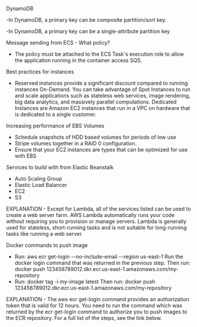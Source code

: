 DynamoDB

-In DynamoDB, a primary key can be composite partition/sort key.

-In DynamoDB, a primary key can be a single-attribute partition key

Message sending from ECS - What policy?
   - The policy must be attached to the ECS Task's execution role to allow the application running in the container access SQS.

Best practices for instances
   - Reserved instances provide a significant discount compared to running instances On-Demand. You can take advantage of Spot Instances 
    to run and scale applications such as stateless web services, image rendering, big data analytics, 
    and massively parallel computations. Dedicated Instances are Amazon EC2 instances that run in a VPC on hardware that is dedicated to a single customer.

Increasing performance of EBS Volumes
   - Schedule snapshots of HDD based volumes for periods of low use
   - Stripe volumes together in a RAID 0 configuration.
   - Ensure that your EC2 instances are types that can be optimized for use with EBS

Services to build with from Elastic Beanstalk
   - Auto Scaling Group
   - Elastic Load Balancer
   - EC2
   - S3
   
EXPLANATION - Except for Lambda, all of the services listed can be used to create a web server farm. 
      AWS Lambda automatically runs your code without requiring you to provision or manage servers. 
      Lambda is generally used for stateless, short-running tasks and is not suitable for long-running tasks like running a web server.

Docker commands to push image
   - Run: aws ecr get-login --no-include-email --region us-east-1 Run the docker login command that was returned in the previous step. Then run: docker push 123456789012.dkr.ecr.us-east-1.amazonaws.com/my-repository
   - Run: docker tag -i my-image latest Then run: docker push 123456789012.dkr.ecr.us-east-1.amazonaws.com/my-repository

EXPLANATION - The aws ecr get-login command provides an authorization token that is valid for 12 hours. You need to run the command which was returned by the ecr get-login command to authorize you to push images to the ECR repository. For a full list of the steps, see the link below.

